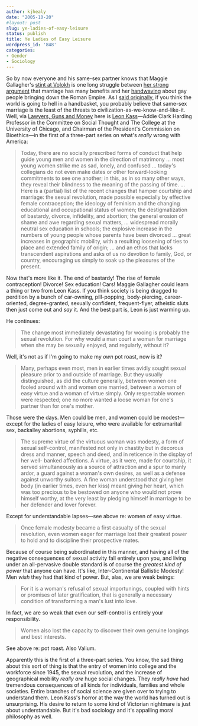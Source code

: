 ```yaml
---
author: kjhealy
date: "2005-10-20"
#layout: post
slug: ye-ladies-of-easy-leisure
status: publish
title: Ye Ladies of Easy Leisure
wordpress_id: '848'
categories:
- Gender
- Sociology
---
```


So by now everyone and his same-sex partner knows that Maggie Gallagher's [stint at Volokh](http://crookedtimber.org/2005/10/19/same-sex-marriage-breakdown/) is one long struggle between [her strong argument](http://www.amazon.com/exec/obidos/ASIN/0385500858/kieranhealysw-20/) that marriage has many benefits and her [handwaving](http://volokh.com/archives/archive_2005_10_16-2005_10_22.shtml#1129815953) about gay people bringing down the Roman Empire. As I [said originally](http://crookedtimber.org/2005/10/18/same-sex-marriage/), if you think the world is going to hell in a handbasket, you probably believe that same-sex marriage is the least of the threats to civilization-as-we-know-and-like-it. Well, via [Lawyers, Guns and Money](http://lefarkins.blogspot.com/2005/10/deep-thoughts-from-land-of-double.html) here is [Leon Kass](http://www.boundless.org/2005/articles/a0001154.cfm)—Addie Clark Harding Professor in the Committee on Social Thought and The College at the University of Chicago, and Chairman of the President's Commission on Bioethics—in the first of a three-part series on what's *really* wrong with America:

> Today, there are no socially prescribed forms of conduct that help guide young men and women in the direction of matrimony … most young women strike me as sad, lonely, and confused … today's collegians do not even make dates or other forward-looking commitments to see one another; in this, as in so many other ways, they reveal their blindness to the meaning of the passing of time. ... Here is a (partial) list of the recent changes that hamper courtship and marriage: the sexual revolution, made possible especially by effective female contraception; the ideology of feminism and the changing educational and occupational status of women; the destigmatization of bastardy, divorce, infidelity, and abortion; the general erosion of shame and awe regarding sexual matters, ... widespread morally neutral sex education in schools; the explosive increase in the numbers of young people whose parents have been divorced … great increases in geographic mobility, with a resulting loosening of ties to place and extended family of origin; ... and an ethos that lacks transcendent aspirations and asks of us no devotion to family, God, or country, encouraging us simply to soak up the pleasures of the present.

Now that's more like it. The end of bastardy! The rise of female contraception! Divorce! Sex education! Cars! Maggie Gallagher could learn a thing or two from Leon Kass. If you think society is being dragged to perdition by a bunch of car-owning, pill-popping, body-piercing, career-oriented, degree-granted, sexually confident, frequent-flyer, atheistic sluts then just come out and *say* it. And the best part is, Leon is just warming up.

He continues:

> The change most immediately devastating for wooing is probably the sexual revolution. For why would a man court a woman for marriage when she may be sexually enjoyed, and regularly, without it?

Well, it's not as if I'm going to make my *own* pot roast, now is it?

> Many, perhaps even most, men in earlier times avidly sought sexual pleasure prior to and outside of marriage. But they usually distinguished, as did the culture generally, between women one fooled around with and women one married, between a woman of easy virtue and a woman of virtue simply. Only respectable women were respected; one no more wanted a loose woman for one's partner than for one's mother.

Those were the days. Men could be men, and women could be modest—except for the ladies of easy leisure, who were available for extramarital sex, backalley abortions, syphilis, etc.

> The supreme virtue of the virtuous woman was modesty, a form of sexual self-control, manifested not only in chastity but in decorous dress and manner, speech and deed, and in reticence in the display of her well- banked affections. A virtue, as it were, made for courtship, it served simultaneously as a source of attraction and a spur to manly ardor, a guard against a woman's own desires, as well as a defense against unworthy suitors. A fine woman understood that giving her body (in earlier times, even her kiss) meant giving her heart, which was too precious to be bestowed on anyone who would not prove himself worthy, at the very least by pledging himself in marriage to be her defender and lover forever.

Except for understandable lapses—see above re: women of easy virtue.

> Once female modesty became a first casualty of the sexual revolution, even women eager for marriage lost their greatest power to hold and to discipline their prospective mates.

Because of course being subordinated in this manner, and having all of the negative consequences of sexual activity fall entirely upon you, and living under an all-pervasive double standard is of course the *greatest kind of power* that anyone can have. It's like, Inter-Continental Ballistic Modesty! Men *wish* they had that kind of power. But, alas, we are weak beings:

> For it is a woman's refusal of sexual importunings, coupled with hints or promises of later gratification, that is generally a necessary condition of transforming a man's lust into love.

In fact, we are so weak that even our self-control is entirely your responsibility.

> Women also lost the capacity to discover their own genuine longings and best interests.

See above re: pot roast. Also Valium.

Apparently this is the first of a three-part series. You know, the sad thing about this sort of thing is that the entry of women into college and the workforce since 1945, the sexual revolution, and the increase of geographical mobility *really are* huge social changes. They *really have* had tremendous consequences of all kinds for individuals, families and whole societies. Entire branches of social science are given over to trying to understand them. Leon Kass's horror at the way the world has turned out is unsurprising. His desire to return to some kind of Victorian nightmare is just about understandable. But it's bad sociology and it's appalling moral philosophy as well.

